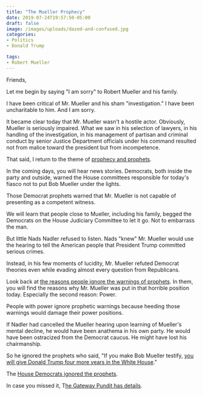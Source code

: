 ```yaml
---
title: "The Mueller Prophecy"
date: 2019-07-24T19:57:50-05:00
draft: false
image: /images/uploads/dazed-and-confused.jpg
categories:
- Politics
- Donald Trump

tags:
- Robert Mueller
---
```

Friends,

Let me begin by saying "I am sorry" to Robert Mueller and his family. 

I have been critical of Mr. Mueller and his sham "investigation." I   have been uncharitable to him. And I am sorry. 

It became clear today that Mr. Mueller wasn't a hostile actor. Obviously, Mueller is seriously impaired. What we saw in his selection of lawyers, in his handling of the investigation, in his management of partisan and criminal conduct by senior Justice Department officials under his command resulted not from malice toward the president but from incompetence. 

That said, I return to the theme of [prophecy and prophets](https://www.hennessysview.com/posts/2019/why-we-dont-believe-prophets/).

In the coming days, you will hear news stories. Democrats, both inside the party and outside, warned the House committees responsible for today's fiasco not to put Bob Mueller under the lights. 

Those Democrat prophets warned that Mr. Mueller is not capable of presenting as a competent witness. 

We will learn that people close to Mueller, including his family, begged the Democrats on the House Judiciary Committee to let it go. Not to embarrass the man. 

But little Nads Nadler refused to listen. Nads "knew" Mr. Mueller would use the hearing to tell the American people that President Trump committed serious crimes. 

Instead, in his few moments of lucidity, Mr. Mueller refuted Democrat theories even while evading almost every question from Republicans. 

Look back at [the reasons people ignore the warnings of prophets](https://www.hennessysview.com/posts/2019/why-we-dont-believe-prophets/). In them, you will find the reasons why Mr. Mueller was put in that horrible position today. Especially the second reason: Power.

People with power ignore prophetic warnings because heeding those warnings would damage their power positions.

If Nadler had cancelled the Mueller hearing upon learning of Mueller's mental decline, he would have been anathema in his own party. He would have been ostracized from the Democrat caucus. He might have lost his chairmanship. 

So he ignored the prophets who said, "If you make Bob Mueller testify, [you will give Donald Trump four more years in the White House](https://www.hennessysview.com/posts/2019/2019-07-17-yes-president-trump-will-win-re-election/)."

The [House Democrats ignored the prophets](https://www.hennessysview.com/posts/2019/why-we-dont-believe-prophets/). 

In case you missed it, T[he Gateway Pundit has details](https://www.thegatewaypundit.com/2019/07/robert-mueller-stuttering-confused-doddering-lost-nervous-he-did-not-run-this-thing/).